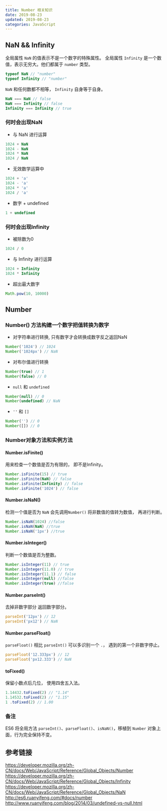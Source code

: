 ```yaml
---
title: Number 相关知识
date: 2019-08-23
updated: 2019-08-23
categories: JavaScript
---
```


## NaN && Infinity

全局属性 `NaN` 的值表示不是一个数字的特殊属性。 全局属性 `Infinity` 是一个数值，表示无穷大。他们都属于 `number` 类型。

```javascript
typeof NaN // "number"
typeof Infinity // "number"
```

`NaN` 和任何数都不相等， `Infinity` 自身等于自身。

```javascript
NaN === NaN // false
NaN === Infinity // false
Infinity === Infinity // true
```

### 何时会出现NaN

- 与 NaN 进行运算

```javascript
1024 + NaN
1024 - NaN
1024 * NaN
1024 / NaN
```

- 无效数学运算中

```javascript
1024 + 'a'
1024 - 'a'
1024 * 'a'
1024 / 'a'
```

- 数字 + undefined

```javascript
1 + undefined
```

### 何时会出现Infinity

- 被除数为0

```javascript
1024 / 0
```

- 与 Infinity 进行运算

```javascript
1024 + Infinity
1024 * Infinity
```

- 超出最大数字

```javascript
Math.pow(10, 10000)
```

## Number

### Number() 方法构建一个数字把值转换为数字

- 对字符串进行转换, 只有数字才会转换成数字反之返回NaN

```javascript
Number('1024') // 1024
Number('1024px') // NaN
```

- 对布尔值进行转换

```javascript
Number(true) // 1
Number(false) // 0
```

- `null` 和 `undefined`

```javascript
Number(null) // 0
Number(undefined) // NaN
```

- `''` 和 `[]`

```javascript
Number('') // 0
Number([]) // 0
```

### Number对象方法和实例方法

#### Number.isFinite()

用来检查一个数值是否为有限的， 即不是Infinity。

```javascript
Number.isFinite(15) // true
Number.isFinite(NaN) // false
Number.isFinite(Infinity) // false
Number.isFinite('1024') // false
```

#### Number.isNaN()

检测一个值是否为 `NaN` 会先调用`Number()` 将非数值的值转为数值， 再进行判断。

```javascript
Number.isNaN(1024) //false
Number.isNaN(NaN) //true
Number.isNaN('1px') //true
```

#### Number.isInteger()

判断一个数值是否为整数。

```javascript
Number.isInteger(11) // true
Number.isInteger(11.0) // true
Number.isInteger(11.1) // false
Number.isInteger(null) //false
Number.isInteger(true) //false
```

#### Number.parseInt()

去掉非数字部分 返回数字部分。

```javascript
parseInt('12px') // 12
parseInt('px12') // NaN
```

#### Number.parseFloat()

`parseFloat()` 相比 `parseInt()` 可以多识别一个 `.`， 遇到的第一个非数字停止。

```javascript
parseFloat('12.333px') // 12
parseFloat('px12.333') // NaN
```

#### toFixed()

保留小数点后几位， 使用四舍五入法。

```javascript
1.14432.toFixed(2) // "1.14"
1.14532.toFixed(2) // "1.15"
1 .toFixed(2) // 1.00
```

### 备注

ES6 将全局方法 `parseInt()`、`parseFloat()`、`isNaN()`，移植到 `Number` 对象上面，行为完全保持不变。

## 参考链接

<https://developer.mozilla.org/zh-CN/docs/Web/JavaScript/Reference/Global_Objects/Number>
<https://developer.mozilla.org/zh-CN/docs/Web/JavaScript/Reference/Global_Objects/Infinity>
<https://developer.mozilla.org/zh-CN/docs/Web/JavaScript/Reference/Global_Objects/NaN>
<http://es6.ruanyifeng.com/#docs/number>
<http://www.ruanyifeng.com/blog/2014/03/undefined-vs-null.html>
